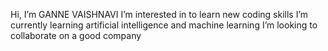  Hi, I’m GANNE VAISHNAVI
 I’m interested in to learn new coding skills
 I’m currently learning artificial intelligence and machine learning
 I’m looking to collaborate on a good company

